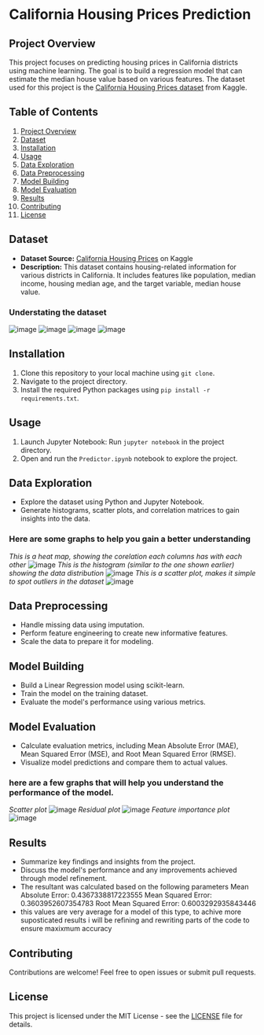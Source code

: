 # California Housing Prices Prediction

## Project Overview
This project focuses on predicting housing prices in California districts using machine learning. The goal is to build a regression model that can estimate the median house value based on various features. The dataset used for this project is the [California Housing Prices dataset](https://www.kaggle.com/camnugent/california-housing-prices) from Kaggle.

## Table of Contents
1. [Project Overview](#project-overview)
2. [Dataset](#dataset)
3. [Installation](#installation)
4. [Usage](#usage)
5. [Data Exploration](#data-exploration)
6. [Data Preprocessing](#data-preprocessing)
7. [Model Building](#model-building)
8. [Model Evaluation](#model-evaluation)
9. [Results](#results)
10. [Contributing](#contributing)
11. [License](#license)

## Dataset
- **Dataset Source:** [California Housing Prices](https://www.kaggle.com/camnugent/california-housing-prices) on Kaggle
- **Description:** This dataset contains housing-related information for various districts in California. It includes features like population, median income, housing median age, and the target variable, median house value.
### Understating the dataset
![image](https://github.com/The-Ark-Knight/CaliforniaHousePricePredictor/assets/90926369/0c3c127b-e057-467a-ad0d-71270a20ce4d)
![image](https://github.com/The-Ark-Knight/CaliforniaHousePricePredictor/assets/90926369/3145441b-73c1-4fee-9ccb-4d5985d7df3b)
![image](https://github.com/The-Ark-Knight/CaliforniaHousePricePredictor/assets/90926369/01bd003d-f004-46a9-bf71-d6db87c5672c)
![image](https://github.com/The-Ark-Knight/CaliforniaHousePricePredictor/assets/90926369/ceffa6eb-e218-49fb-aa58-6e6d04ccd333)


## Installation
1. Clone this repository to your local machine using `git clone`.
2. Navigate to the project directory.
3. Install the required Python packages using `pip install -r requirements.txt`.

## Usage
1. Launch Jupyter Notebook: Run `jupyter notebook` in the project directory.
2. Open and run the `Predictor.ipynb` notebook to explore the project.

## Data Exploration
- Explore the dataset using Python and Jupyter Notebook.
- Generate histograms, scatter plots, and correlation matrices to gain insights into the data.
### Here are some graphs to help you gain a better understanding
*This is a heat map, showing the corelation each columns has with each other*
![image](https://github.com/The-Ark-Knight/CaliforniaHousePricePredictor/assets/90926369/1e797a0b-dd07-430c-b8a9-770f3b0806ed)
*This is the histogram (similar to the one shown earlier) showing the data distribution*
![image](https://github.com/The-Ark-Knight/CaliforniaHousePricePredictor/assets/90926369/b693279e-753e-4435-b057-81a39fc3c455)
*This is a scatter plot, makes it simple to spot outliers in the dataset*
![image](https://github.com/The-Ark-Knight/CaliforniaHousePricePredictor/assets/90926369/7c58eb93-7764-42cd-98ba-97649d1c594f)


## Data Preprocessing
- Handle missing data using imputation.
- Perform feature engineering to create new informative features.
- Scale the data to prepare it for modeling.

## Model Building
- Build a Linear Regression model using scikit-learn.
- Train the model on the training dataset.
- Evaluate the model's performance using various metrics.

## Model Evaluation
- Calculate evaluation metrics, including Mean Absolute Error (MAE), Mean Squared Error (MSE), and Root Mean Squared Error (RMSE).
- Visualize model predictions and compare them to actual values.
### here are a few graphs that will help you understand the performance of the model.
*Scatter plot*
![image](https://github.com/The-Ark-Knight/CaliforniaHousePricePredictor/assets/90926369/05080eff-cbab-4524-a8e7-c233560187fc)
*Residual plot*
![image](https://github.com/The-Ark-Knight/CaliforniaHousePricePredictor/assets/90926369/838f8a2f-6f5e-4911-8091-3d65bc77a6aa)
*Feature importance plot*
![image](https://github.com/The-Ark-Knight/CaliforniaHousePricePredictor/assets/90926369/5f0d2f85-c9f7-49cc-9f9a-3c36d3f6365a)


## Results
- Summarize key findings and insights from the project.
- Discuss the model's performance and any improvements achieved through model refinement.
- The resultant was calculated based on the following parameters
Mean Absolute Error: 0.4367338817223555
Mean Squared Error: 0.3603952607354783
Root Mean Squared Error: 0.6003292935843446
- this values are very average for a model of this type, to achive more suposticated results i will be refining and rewriting parts of the code to ensure maxixmum accuracy

## Contributing
Contributions are welcome! Feel free to open issues or submit pull requests.

## License
This project is licensed under the MIT License - see the [LICENSE](LICENSE) file for details.
